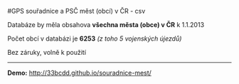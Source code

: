 #GPS souřadnice a PSČ měst (obcí) v ČR - csv

Databáze by měla obsahova **všechna města (obce) v ČR** k 1.1.2013

Počet obcí v databázi je **6253** *(z toho 5 vojenských újezdů)*

Bez záruky, volně k použití

- - -

**Demo:** http://33bcdd.github.io/souradnice-mest/

